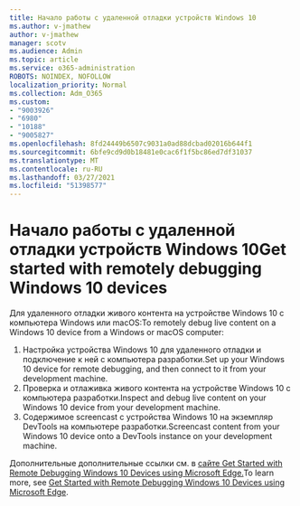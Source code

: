 ```yaml
---
title: Начало работы с удаленной отладки устройств Windows 10
ms.author: v-jmathew
author: v-jmathew
manager: scotv
ms.audience: Admin
ms.topic: article
ms.service: o365-administration
ROBOTS: NOINDEX, NOFOLLOW
localization_priority: Normal
ms.collection: Adm_O365
ms.custom:
- "9003926"
- "6980"
- "10188"
- "9005827"
ms.openlocfilehash: 8fd24449b6507c9031a0ad88dcbad02016b644f1
ms.sourcegitcommit: 6bfe9cd9d0b18481e0cac6f1f5bc86ed7df31037
ms.translationtype: MT
ms.contentlocale: ru-RU
ms.lasthandoff: 03/27/2021
ms.locfileid: "51398577"
---
```

# <a name="get-started-with-remotely-debugging-windows-10-devices"></a><span data-ttu-id="7d999-102">Начало работы с удаленной отладки устройств Windows 10</span><span class="sxs-lookup"><span data-stu-id="7d999-102">Get started with remotely debugging Windows 10 devices</span></span>

<span data-ttu-id="7d999-103">Для удаленного отладки живого контента на устройстве Windows 10 с компьютера Windows или macOS:</span><span class="sxs-lookup"><span data-stu-id="7d999-103">To remotely debug live content on a Windows 10 device from a Windows or macOS computer:</span></span>

1. <span data-ttu-id="7d999-104">Настройка устройства Windows 10 для удаленного отладки и подключение к ней с компьютера разработки.</span><span class="sxs-lookup"><span data-stu-id="7d999-104">Set up your Windows 10 device for remote debugging, and then connect to it from your development machine.</span></span>
2. <span data-ttu-id="7d999-105">Проверка и отлаживка живого контента на устройстве Windows 10 с компьютера разработки.</span><span class="sxs-lookup"><span data-stu-id="7d999-105">Inspect and debug live content on your Windows 10 device from your development machine.</span></span>
3. <span data-ttu-id="7d999-106">Содержимое screencast с устройства Windows 10 на экземпляр DevTools на компьютере разработки.</span><span class="sxs-lookup"><span data-stu-id="7d999-106">Screencast content from your Windows 10 device onto a DevTools instance on your development machine.</span></span>

<span data-ttu-id="7d999-107">Дополнительные дополнительные ссылки см. в [сайте Get Started with Remote Debugging Windows 10 Devices using Microsoft Edge.](https://go.microsoft.com/fwlink/?linkid=2142172)</span><span class="sxs-lookup"><span data-stu-id="7d999-107">To learn more, see [Get Started with Remote Debugging Windows 10 Devices using Microsoft Edge](https://go.microsoft.com/fwlink/?linkid=2142172).</span></span>
